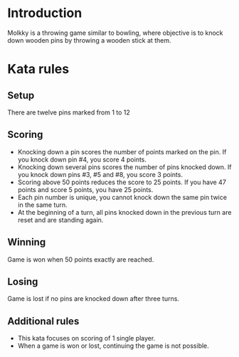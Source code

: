 # Introduction
Molkky is a throwing game similar to bowling, where objective is to knock down wooden pins by throwing a wooden stick at them.

# Kata rules

## Setup
There are twelve pins marked from 1 to 12

## Scoring

- Knocking down a pin scores the number of points marked on the pin. If you knock down pin #4, you score 4 points.
- Knocking down several pins scores the number of pins knocked down. If you knock down pins #3, #5 and #8, you score 3 points.
- Scoring above 50 points reduces the score to 25 points. If you have 47 points and score 5 points, you have 25 points.
- Each pin number is unique, you cannot knock down the same pin twice in the same turn.
- At the beginning of a turn, all pins knocked down in the previous turn are reset and are standing again.

## Winning
Game is won when 50 points exactly are reached.

## Losing
Game is lost if no pins are knocked down after three turns.

## Additional rules
- This kata focuses on scoring of 1 single player.
- When a game is won or lost, continuing the game is not possible.
